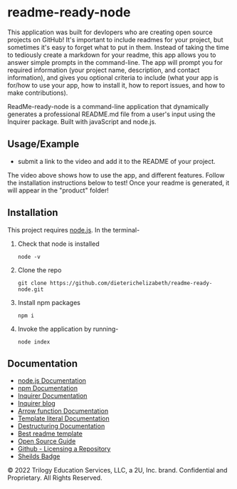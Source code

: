# readme-ready-node

This application was built for devlopers who are creating open source projects on GitHub! It's important to include readmes for your project, but sometimes it's easy to forget what to put in them. Instead of taking the time to tediously create a markdown for your readme, this app allows you to answer simple prompts in the command-line. The app will prompt you for required information (your project name, description, and contact information), and gives you optional criteria to include (what your app is for/how to use your app, how to install it, how to report issues, and how to make contributions).

ReadMe-ready-node is a command-line application that dynamically generates a professional README.md file from a user's input using the Inquirer package. Built with javaScript and node.js.

## Usage/Example

- submit a link to the video and add it to the README of your project.

The video above shows how to use the app, and different features. Follow the installation instructions below to test! Once your readme is generated, it will appear in the "product" folder!

## Installation

This project requires [node.js](https://nodejs.org/en/). In the terminal-

1. Check that node is installed

   ```
   node -v
   ```

2. Clone the repo

   ```
   git clone https://github.com/dieterichelizabeth/readme-ready-node.git
   ```

3. Install npm packages

   ```
   npm i
   ```

4. Invoke the application by running-

   ```
   node index
   ```

## Documentation

- [node.js Documentation](https://nodejs.org/docs/latest-v15.x/api/)
- [npm Documentation](https://www.npmjs.com/)
- [Inquirer Documentation](https://www.npmjs.com/package/inquirer)
- [Inquirer blog ](https://www.digitalocean.com/community/tutorials/nodejs-interactive-command-line-prompts)
- [Arrow function Documentation](https://developer.mozilla.org/en-US/docs/Web/JavaScript/Reference/Functions/Arrow_functions)
- [Template literal Documentation](https://developer.mozilla.org/en-US/docs/Web/JavaScript/Reference/Template_literals)
- [Destructuring Documentation](https://developer.mozilla.org/en-US/docs/Web/JavaScript/Reference/Operators/Destructuring_assignment)
- [Best readme template](https://github.com/othneildrew/Best-README-Template/blob/master/README.md)
- [Open Source Guide](https://github.com/18F/open-source-guide/blob/18f-pages/pages/making-readmes-readable.md)
- [Github - Licensing a Repository](https://docs.github.com/en/repositories/managing-your-repositorys-settings-and-features/customizing-your-repository/licensing-a-repository)
- [Sheilds Badge](https://shields.io/)

© 2022 Trilogy Education Services, LLC, a 2U, Inc. brand. Confidential and Proprietary. All Rights Reserved.
